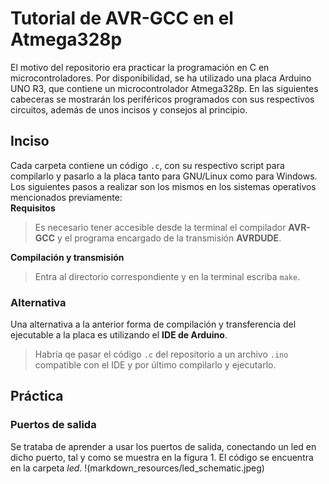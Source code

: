 # Tutorial de AVR-GCC en el Atmega328p
El motivo del repositorio era practicar la programación en C en microcontroladores. Por disponibilidad, se ha utilizado una placa Arduino UNO R3, que contiene un microcontrolador Atmega328p. En las siguientes cabeceras se mostrarán los periféricos programados con sus respectivos circuitos, además de unos incisos y consejos al principio.

## Inciso
Cada carpeta contiene un código `.c`, con su respectivo script para compilarlo y pasarlo a la placa tanto para GNU/Linux como para Windows. Los siguientes pasos a realizar son los mismos en los sistemas operativos mencionados previamente:<br>
**Requisitos**<br>
> Es necesario tener accesible desde la terminal el compilador **AVR-GCC** y el programa encargado de la transmisión **AVRDUDE**.<br>

**Compilación y transmisión**<br>
> Entra al directorio correspondiente y en la terminal escriba `make`.

### Alternativa
Una alternativa a la anterior forma de compilación y transferencia del ejecutable a la placa es utilizando el **IDE de Arduino**.
> Habría qe pasar el código `.c` del repositorio a un archivo `.ino` compatible con el IDE y por último compilarlo y ejecutarlo.

## Práctica
### Puertos de salida
Se trataba de aprender a usar los puertos de salida, conectando un led en dicho puerto, tal y como se muestra en la figura 1. El código se encuentra en la carpeta *led*.
!(markdown_resources/led_schematic.jpeg)
